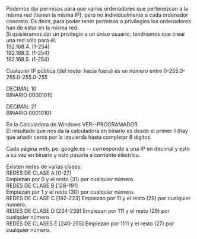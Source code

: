 Podemos dar permisos para que varios ordenadores que pertenezcan a la misma red (tienen la misma IP), pero no individualmente a cada ordenador concreto. Es decir, para poder tener permisos o privilegios los ordenadores han de estar en la misma red.  
Si quisiéramos dar un privilegio a un único usuario, tendríamos que crear una red sólo para él.  
192.168.4. (1-254)  
192.168.3. (1-254)  
192.168.5. (1-254)  

Cualquier IP pública (del router hacia fuera) es un número entre 0-255.0-255.0-255.0-255  

DECIMAL 10  
BINARIO 00001010  

DECIMAL 21  
BINARIO 00010101  

En la Calculadora de Windows VER--PROGRAMADOR  
El resultado que nos da la calculadora en binario es desde el primer 1 (hay que añadir ceros por la izquierda hasta completar 8 dígitos.  

Cada página web, pe. google.es -- corresponde a una IP en decimal y esto a su vez en binario y esto pasaría a corriente eléctrica.  

Existen redes de varias clases:  
REDES DE CLASE A  [0-27]  
Empiezan por 0 y el resto (31) por cualquier número.  
REDES DE CLASE B [128-191]   
Empiezan por 1 y el resto (30) por cualquier número.  
REDES DE CLASE C  [192-223]
Empiezan por 11 y el resto (29) por cualquier número.  
REDES DE CLASE D [224-239]
Empiezan por 111 y el resto (28) por cualquier número.  
REDES DE CLASES E  [240-255]
Empiezan por 1111 y el resto (27) por cualquier número.  

